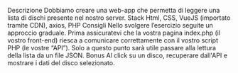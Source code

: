 Descrizione
Dobbiamo creare una web-app che permetta di leggere una lista di dischi presente nel nostro server.
Stack
Html, CSS, VueJS (importato tramite CDN), axios, PHP
Consigli
Nello svolgere l’esercizio seguite un approccio graduale.
Prima assicuratevi che la vostra pagina index.php (il vostro front-end) riesca a comunicare correttamente con il vostro script PHP (le vostre “API”).
Solo a questo punto sarà utile passare alla lettura della lista da un file JSON.
Bonus
Al click su un disco, recuperare dall'API e mostrare i dati del disco selezionato.